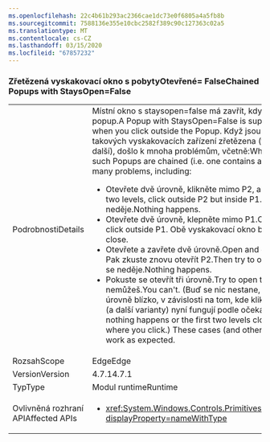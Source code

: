 ```yaml
---
ms.openlocfilehash: 22c4b61b293ac2366cae1dc73e0f6805a4a5fb8b
ms.sourcegitcommit: 7588136e355e10cbc2582f389c90c127363c02a5
ms.translationtype: MT
ms.contentlocale: cs-CZ
ms.lasthandoff: 03/15/2020
ms.locfileid: "67857232"
---
```

### <a name="chained-popups-with-staysopenfalse"></a><span data-ttu-id="28c0c-101">Zřetězená vyskakovací okno s pobytyOtevřené= False</span><span class="sxs-lookup"><span data-stu-id="28c0c-101">Chained Popups with StaysOpen=False</span></span>

|   |   |
|---|---|
|<span data-ttu-id="28c0c-102">Podrobnosti</span><span class="sxs-lookup"><span data-stu-id="28c0c-102">Details</span></span>|<span data-ttu-id="28c0c-103">Místní okno s staysopen=false má zavřít, když kliknete mimo popup.</span><span class="sxs-lookup"><span data-stu-id="28c0c-103">A Popup with StaysOpen=False is supposed to close when you click outside the Popup.</span></span> <span data-ttu-id="28c0c-104">Když jsou dvě nebo více takových vyskakovacích zařízení zřetězena (tj. jedna obsahuje další), došlo k mnoha problémům, včetně:</span><span class="sxs-lookup"><span data-stu-id="28c0c-104">When two or more such Popups are chained (i.e. one contains another), there were many problems, including:</span></span><ul><li><span data-ttu-id="28c0c-105">Otevřete dvě úrovně, klikněte mimo P2, ale uvnitř P1.</span><span class="sxs-lookup"><span data-stu-id="28c0c-105">Open two levels, click outside P2 but inside P1.</span></span>  <span data-ttu-id="28c0c-106">Nic se neděje.</span><span class="sxs-lookup"><span data-stu-id="28c0c-106">Nothing happens.</span></span></li><li><span data-ttu-id="28c0c-107">Otevřete dvě úrovně, klepněte mimo P1.</span><span class="sxs-lookup"><span data-stu-id="28c0c-107">Open two levels, click outside P1.</span></span>  <span data-ttu-id="28c0c-108">Obě vyskakovací okno blízko.</span><span class="sxs-lookup"><span data-stu-id="28c0c-108">Both popups close.</span></span></li><li><span data-ttu-id="28c0c-109">Otevřete a zavřete dvě úrovně.</span><span class="sxs-lookup"><span data-stu-id="28c0c-109">Open and close two levels.</span></span>  <span data-ttu-id="28c0c-110">Pak zkuste znovu otevřít P2.</span><span class="sxs-lookup"><span data-stu-id="28c0c-110">Then try to open P2 again.</span></span>  <span data-ttu-id="28c0c-111">Nic se neděje.</span><span class="sxs-lookup"><span data-stu-id="28c0c-111">Nothing happens.</span></span></li><li><span data-ttu-id="28c0c-112">Pokuste se otevřít tři úrovně.</span><span class="sxs-lookup"><span data-stu-id="28c0c-112">Try to open three levels.</span></span>  <span data-ttu-id="28c0c-113">To nemůžeš.</span><span class="sxs-lookup"><span data-stu-id="28c0c-113">You can't.</span></span>  <span data-ttu-id="28c0c-114">(Buď se nic nestane, nebo první dvě úrovně blízko, v závislosti na tom, kde kliknete.) Tyto případy (a další varianty) nyní fungují podle očekávání.</span><span class="sxs-lookup"><span data-stu-id="28c0c-114">(Either nothing happens or the first two levels close, depending on where you click.) These cases (and other variants) now work as expected.</span></span></li></ul>|
|<span data-ttu-id="28c0c-115">Rozsah</span><span class="sxs-lookup"><span data-stu-id="28c0c-115">Scope</span></span>|<span data-ttu-id="28c0c-116">Edge</span><span class="sxs-lookup"><span data-stu-id="28c0c-116">Edge</span></span>|
|<span data-ttu-id="28c0c-117">Version</span><span class="sxs-lookup"><span data-stu-id="28c0c-117">Version</span></span>|<span data-ttu-id="28c0c-118">4.7.1</span><span class="sxs-lookup"><span data-stu-id="28c0c-118">4.7.1</span></span>|
|<span data-ttu-id="28c0c-119">Typ</span><span class="sxs-lookup"><span data-stu-id="28c0c-119">Type</span></span>|<span data-ttu-id="28c0c-120">Modul runtime</span><span class="sxs-lookup"><span data-stu-id="28c0c-120">Runtime</span></span>|
|<span data-ttu-id="28c0c-121">Ovlivněná rozhraní API</span><span class="sxs-lookup"><span data-stu-id="28c0c-121">Affected APIs</span></span>|<ul><li><xref:System.Windows.Controls.Primitives.Popup.StaysOpen?displayProperty=nameWithType></li></ul>|
